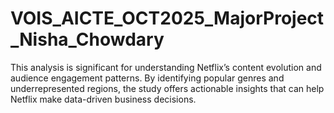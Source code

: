 # VOIS_AICTE_OCT2025_MajorProject_Nisha_Chowdary
This analysis is significant for understanding Netflix’s content evolution and audience engagement patterns. By identifying popular genres and underrepresented regions, the study offers actionable insights that can help Netflix make data-driven business decisions. 

